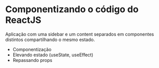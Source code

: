 # Componentizando o código do ReactJS

Aplicação com uma sidebar e um content separados em componentes distintos compartilhando o mesmo estado.

* Componentização
* Elevando estado (useState, useEffect)
* Repassando props
